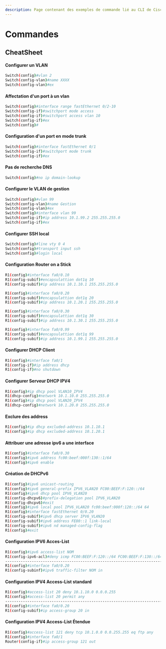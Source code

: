 ```yaml
---
description: Page contenant des exemples de commande lié au CLI de Cisco
---
```


# Commandes

## CheatSheet

#### Configurer un VLAN

```bash
Switch(config)#vlan 2
Switch(config-vlan)#name XXXX
Switch(config-vlan)#ex
```

#### Affectation d'un port à un vlan

```bash
Switch(config)#interface range fastEthernet 0/2-10
Switch(config-if)#switchport mode access
Switch(config-if)#switchport access vlan 10
Switch(config-if)#ex
Switch(config)#
```

#### Configuration d'un port en mode trunk

```bash
Switch(config)#interface fastEthernet 0/1
Switch(config-if)#switchport mode trunk
Switch(config-if)#ex
```

#### Pas de recherche DNS

```bash
Switch(config)#no ip domain-lookup
```

#### Configurer le VLAN de gestion

```bash
Switch(config)#vlan 99
Switch(config-vlan)#name Gestion
Switch(config-vlan)#ex
Switch(config)#interface vlan 99
Switch(config-if)#ip address 10.1.99.2 255.255.255.0
Switch(config-if)#ex
```

#### Configurer SSH local

```bash
Switch(config)#line vty 0 4
Switch(config)#transport input ssh
Switch(config)#login local
```

#### Configuration Router on a Stick

```bash
R1(config)#interface fa0/0.10
R1(config-subif)#encapsulattion dot1q 10
R1(config-subif)#ip address 10.1.10.1 255.255.255.0

R1(config)#interface fa0/0.20
R1(config-subif)#encapsulattion dot1q 20
R1(config-subif)#ip address 10.1.20.1 255.255.255.0

R1(config)#interface fa0/0.30
R1(config-subif)#encapsulattion dot1q 30
R1(config-subif)#ip address 10.1.30.1 255.255.255.0

R1(config)#interface fa0/0.99
R1(config-subif)#encapsulattion dot1q 99
R1(config-subif)#ip address 10.1.99.1 255.255.255.0
```

#### Configurer DHCP Client

```bash
R1(config)#interface fa0/1
R1(config-if)#ip address dhcp
R1(config-if)#no shutdown
```

#### Configurer Serveur DHCP IPV4

```bash
R1(config)#ip dhcp pool VLAN10_IPV4
R1(dhcp-config)#network 10.1.10.0 255.255.255.0
R1(config)#ip dhcp pool VLAN20_IPV4
R1(dhcp-config)#network 10.1.20.0 255.255.255.0
```

#### Exclure des address

```bash
R1(config)#ip dhcp excluded-address 10.1.10.1
R1(config)#ip dhcp excluded-address 10.1.20.1
```

#### Attribuer une adresse ipv6 a une interface

```bash
R1(config)#interface fa0/0.30
R1(config)#ipv6 address fc00:beef:000f:130::1/64
R1(config)#ipv6 enable
```

#### Création de DHCPv6

```bash
R1(config)#ipv6 unicast-routing
R1(config)#ipv6 general-prefix IPV6_VLAN20 FC00:BEEF:F:120::/64
R1(config)#ipv6 dhcp pool IPV6_VLAN20
R1(config-dhcpv6)#prefix-delegation pool IPV6_VLAN20
R1(config-dhcpv6)#exit
R1(config)#ipv6 local pool IPV6_VLAN20 fc00:beef:000f:120::/64 64
R1(config)#interface fastEthernet 0/0.20
R1(config-subif)#ipv6 dhcp server IPV6_VLAN20
R1(config-subif)#ipv6 address FE80::1 link-local
R1(config-subif)#ipv6 nd managed-config-flag
R1(config)#exit
```

#### Configuration IPV6 Acces-List

```bash
R1(config)#ipv6 access-list NOM
R1(config-ipv6-acl)#deny icmp FC00:BEEF:F:120::/64 FC00:BEEF:F:130::/64
------------------------------------------------------------------------------
R1(config)#interface fa0/0.20
R1(config-subinf)#ipv6 traffic-filter NOM in
```

#### Configuration IPV4 Access-List standard

```bash
R1(config)#access-list 20 deny 10.1.10.0 0.0.0.255
R1(config)#access-list 20 permit any
------------------------------------------------------------------------------
R1(config)#interface fa0/0.20
R1(config-subif)#ip access-group 20 in
```

#### Configuration IPV4 Access-List Étendue

```bash
R1(config)#access-list 121 deny tcp 10.1.0.0 0.0.255.255 eq ftp any
R1(config)#interface fa0/1
Router(config-if)#ip access-group 121 out
```
